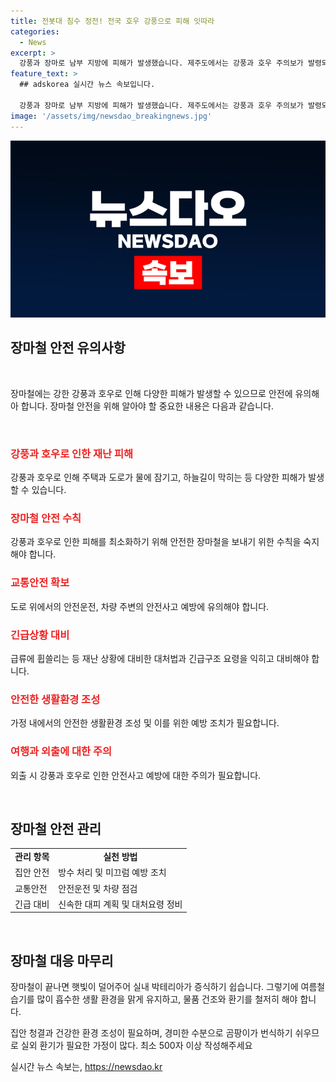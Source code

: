 ```yaml
---
title: 전봇대 침수 정전! 전국 호우 강풍으로 피해 잇따라
categories:
  - News
excerpt: >
  강풍과 장마로 남부 지방에 피해가 발생했습니다. 제주도에서는 강풍과 호우 주의보가 발령되었고, 제주국제공항과 여객선 운항에 차질이 생겼습니다. 또한 광주와 전남 지역에서 많은 비가 내리며 피해가 발생했습니다. 중부 지방과 수도권에서도 비와 강풍으로 인한 피해가 발생하였습니다. 기상청은 안전사고에 유의해야 한다고 경고했습니다. (총 149자)
feature_text: >
  ## adskorea 실시간 뉴스 속보입니다.

  강풍과 장마로 남부 지방에 피해가 발생했습니다. 제주도에서는 강풍과 호우 주의보가 발령되었고, 제주국제공항과 여객선 운항에 차질이 생겼습니다. 또한 광주와 전남 지역에서 많은 비가 내리며 피해가 발생했습니다. 중부 지방과 수도권에서도 비와 강풍으로 인한 피해가 발생하였습니다. 기상청은 안전사고에 유의해야 한다고 경고했습니다. (총 149자)
image: '/assets/img/newsdao_breakingnews.jpg'
---
```


<p><img src="/assets/img/newsdao_breakingnews.jpg" alt="adskorea 속보" /></p>

<h2 data-ke-size="size26">장마철 안전 유의사항</h2>

<p><br></p>

<p data-ke-size="size16">장마철에는 강한 강풍과 호우로 인해 다양한 피해가 발생할 수 있으므로 안전에 유의해아 합니다. 장마철 안전을 위해 알아야 할 중요한 내용은 다음과 같습니다.</p>

<p><br></p>

<h3><b><span style="color: #ee2323;">강풍과 호우로 인한 재난 피해</span></b></h3>

<p data-ke-size="size16">강풍과 호우로 인해 주택과 도로가 물에 잠기고, 하늘길이 막히는 등 다양한 피해가 발생할 수 있습니다.</p>

<h3><b><span style="color: #ee2323;">장마철 안전 수칙</span></b></h3>

<p data-ke-size="size16">강풍과 호우로 인한 피해를 최소화하기 위해 안전한 장마철을 보내기 위한 수칙을 숙지해야 합니다.</p>

<h3><b><span style="color: #ee2323;">교통안전 확보</span></b></h3>

<p data-ke-size="size16">도로 위에서의 안전운전, 차량 주변의 안전사고 예방에 유의해야 합니다.</p>

<h3><b><span style="color: #ee2323;">긴급상황 대비</span></b></h3>

<p data-ke-size="size16">급류에 휩쓸리는 등 재난 상황에 대비한 대처법과 긴급구조 요령을 익히고 대비해야 합니다.</p>

<h3><b><span style="color: #ee2323;">안전한 생활환경 조성</span></b></h3>

<p data-ke-size="size16">가정 내에서의 안전한 생활환경 조성 및 이를 위한 예방 조치가 필요합니다.</p>

<h3><b><span style="color: #ee2323;">여행과 외출에 대한 주의</span></b></h3>

<p data-ke-size="size16">외출 시 강풍과 호우로 인한 안전사고 예방에 대한 주의가 필요합니다.</p>

<p><br></p>

<h2 data-ke-size="size26">장마철 안전 관리</h2>

<table>
  <tr>
    <td style="text-align: center; height: 17px;"><b>관리 항목</b></td>
    <td style="text-align: center; height: 17px;"><b>실천 방법</b></td>
  </tr>
  <tr>
    <td>집안 안전</td>
    <td>방수 처리 및 미끄럼 예방 조치</td>
  </tr>
  <tr>
    <td>교통안전</td>
    <td>안전운전 및 차량 점검</td>
  </tr>
  <tr>
    <td>긴급 대비</td>
    <td>신속한 대피 계획 및 대처요령 정비</td>
  </tr>
</table>

<p><br></p>

<h2 data-ke-size="size26">장마철 대응 마무리</h2>

<p data-ke-size="size16">장마철이 끝나면 햇빛이 덜어주어 실내 박테리아가 증식하기 쉽습니다. 그렇기에 여름철 습기를 많이 흡수한 생활 환경을 맑게 유지하고, 물품 건조와 환기를 철저히 해야 합니다.</p>

<p data-ke-size="size16">집안 청결과 건강한 환경 조성이 필요하며, 경미한 수분으로 곰팡이가 번식하기 쉬우므로 실외 환기가 필요한 가정이 많다. 최소 500자 이상 작성해주세요</p>
실시간 뉴스 속보는, <a href="https://newsdao.kr" rel="dofollow">https://newsdao.kr</a>


